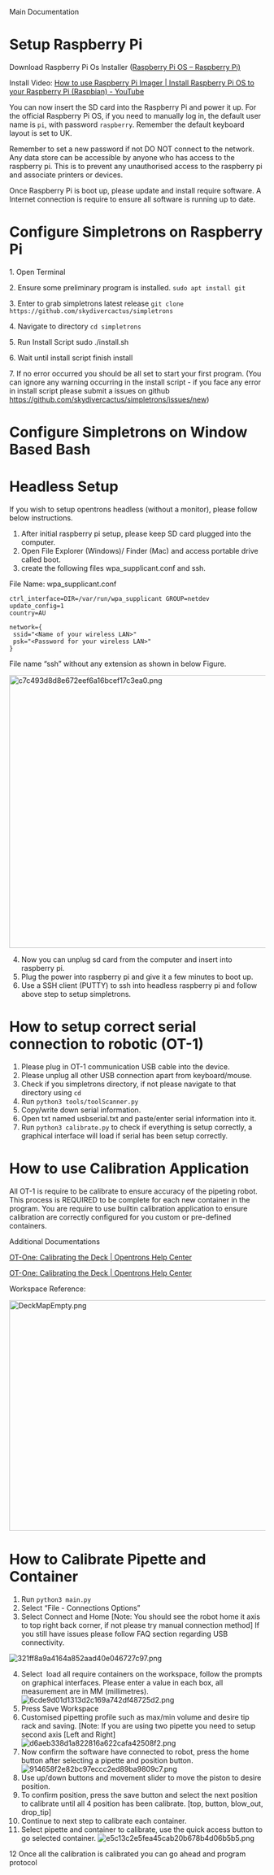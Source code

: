 Main Documentation

# Setup Raspberry Pi

Download Raspberry Pi Os Installer ([Raspberry Pi OS – Raspberry Pi)](https://www.raspberrypi.org/software/)

Install Video: [How to use Raspberry Pi Imager | Install Raspberry Pi OS to your Raspberry Pi (Raspbian) - YouTube](https://www.youtube.com/watch?v=ntaXWS8Lk34)

You can now insert the SD card into the Raspberry Pi and power it up. For the official Raspberry Pi OS, if you need to manually log in, the default user name is `pi`, with password `raspberry`. Remember the default keyboard layout is set to UK.

Remember to set a new password if not DO NOT connect to the network. Any data store can be accessible by anyone who has access to the raspberry pi. This is to prevent any unauthorised access to the raspberry pi and associate printers or devices.

Once Raspberry Pi is boot up, please update and install require software. A Internet connection is require to ensure all software is running up to date.

# Configure Simpletrons on Raspberry Pi

1\. Open Terminal

2\. Ensure some preliminary program is installed. `sudo apt install git `

3\. Enter to grab simpletrons latest release `git clone https://github.com/skydivercactus/simpletrons`

4\. Navigate to directory `cd simpletrons`

5\. Run Install Script sudo ./install.sh

6\. Wait until install script finish install

7\. If no error occurred you should be all set to start your first program. (You can ignore any warning occurring in the install script - if you face any error in install script please submit a issues on github https://github.com/skydivercactus/simpletrons/issues/new)

# Configure Simpletrons on Window Based Bash

# Headless Setup

If you wish to setup opentrons headless (without a monitor), please follow below instructions.

1.  After initial raspberry pi setup, please keep SD card plugged into the computer.
2.  Open File Explorer (Windows)/ Finder (Mac) and access portable drive called boot.
3.  create the following files wpa_supplicant.conf and ssh.

File Name: wpa_supplicant.conf

```
ctrl_interface=DIR=/var/run/wpa_supplicant GROUP=netdev
update_config=1
country=AU

network={
 ssid="<Name of your wireless LAN>"
 psk="<Password for your wireless LAN>"
}
```

File name “ssh” without any extension as shown in below Figure.

<img src="https://github.com/skydivercactus/simpletrons/blob/master/docs/images/a16c2a3c9345407ea3bb369447e41763.png" alt="c7c493d8d8e672eef6a16bcef17c3ea0.png" width="687" height="537" class="jop-noMdConv">

4.  Now you can unplug sd card from the computer and insert into raspberry pi.
5.  Plug the power into raspberry pi and give it a few minutes to boot up.
6.  Use a SSH client (PUTTY) to ssh into headless raspberry pi and follow above step to setup simpletrons.

# How to setup correct serial connection to robotic (OT-1)

1.  Please plug in OT-1 communication USB cable into the device.
2.  Please unplug all other USB connection apart from keyboard/mouse.
3.  Check if you simpletrons directory, if not please navigate to that directory using `cd`
4.  Run `python3 tools/toolScanner.py`
5.  Copy/write down serial information.
6.  Open txt named usbserial.txt and paste/enter serial information into it.
7.  Run `python3 calibrate.py` to check if everything is setup correctly, a graphical interface will load if serial has been setup correctly.

# How to use Calibration Application

All OT-1 is require to be calibrate to ensure accuracy of the pipeting robot. This process is REQUIRED to be complete for each new container in the program. You are require to use builtin calibration application to ensure calibration are correctly configured for you custom or pre-defined containers.

Additional Documentations

[OT-One: Calibrating the Deck | Opentrons Help Center](https://support.opentrons.com/en/articles/689977-ot-one-calibrating-the-deck)

[OT-One: Calibrating the Deck | Opentrons Help Center](https://support.opentrons.com/en/articles/689977-ot-one-calibrating-the-deck)

Workspace Reference:

<img src="https://github.com/skydivercactus/simpletrons/blob/master/docs/images/e17a72de9ca94c739ea3faaf78acb5a6.png" alt="DeckMapEmpty.png" width="509" height="454" class="jop-noMdConv">

# How to Calibrate Pipette and Container

1.  Run `python3 main.py`
2.  Select “File - Connections Options”
3.  Select Connect and Home \[Note: You should see the robot home it axis to top right back corner, if not please try manual connection method\] If you still have issues please follow FAQ section regarding USB connectivity.

![321ff8a9a4164a852aad40e046727c97.png](https://github.com/skydivercactus/simpletrons/blob/master/docs/images/d93b50c6150d48ccb0880b7308796afa.png)

4.  Select  load all require containers on the workspace, follow the prompts on graphical interfaces. Please enter a value in each box, all measurement are in MM (millimetres). ![6cde9d01d1313d2c169a742df48725d2.png](https://github.com/skydivercactus/simpletrons/blob/master/docs/images/ca5b8a97cbaa4ccc8685adcdde9b4c55.png)
5.  Press Save Workspace
6.  Customised pipetting profile such as max/min volume and desire tip rack and saving. \[Note: If you are using two pipette you need to setup second axis \[Left and Right\] ![d6aeb338d1a822816a622cafa42508f2.png](https://github.com/skydivercactus/simpletrons/blob/master/docs/images/b53ba53889db42f1bb53c4408a39a620.png)
7.  Now confirm the software have connected to robot, press the home button after selecting a pipette and position button.
![914658f2e82bc97eccc2ed89ba9809c7.png](https://github.com/skydivercactus/simpletrons/blob/master/docs/images/dca0a90214af4571a00c417a702c2f3b.png)
8.  Use up/down buttons and movement slider to move the piston to desire position.
9.  To confirm position, press the save button and select the next position to calibrate until all 4 position has been calibrate. \[top, button, blow\_out, drop\_tip\]
10. Continue to next step to calibrate each container. 
11. Select pipette and container to calibrate, use the quick access button to go selected container. ![e5c13c2e5fea45cab20b678b4d06b5b5.png](https://github.com/skydivercactus/simpletrons/blob/master/docs/images/fd1fddc741604ef3bc18a07a2f068376.png) 

12 Once all the calibration is calibrated you can go ahead and program protocol
